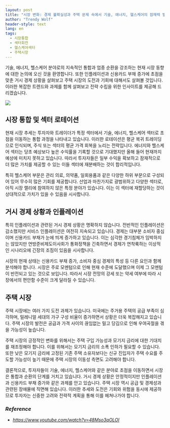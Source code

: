 ```yaml
---
layout: post
title: "시장 변화: 경제 불확실성과 주택 문제 속에서 기술, 에너지, 헬스케어의 잠재력 발견하기 "
author: "Trendy Wolf"
header-style: text
lang: en
tags:
  - 시장통합
  - 섹터회전
  - 헬스케어섹터
  - 주택시장
---
```


기술, 에너지, 헬스케어 분야로의 지속적인 통합과 업종 순환을 강조하는 현재 시장 동향에 대한 논의에 오신 것을 환영합니다. 또한 인플레이션과 신용카드 부채 증가에 초점을 맞춘 거시 경제 상황을 살펴보고 주택 시장의 도전과 기회에 대해서도 살펴볼 것입니다. 이러한 복잡한 트렌드와 과제를 함께 살펴보고 전략 수립을 위한 인사이트를 제공해 드리겠습니다. 

<img
    src="https://i.ytimg.com/vi/48Mso3qOLOI/hqdefault.jpg"
/>






## 시장 통합 및 섹터 로테이션

현재 시장 추세는 투자자와 트레이더가 특정 섹터에서 기술, 에너지, 헬스케어 섹터로 초점을 이동하는 통합 과정을 나타내고 있습니다. 이러한 로테이션은 평균 복귀 트레이딩으로 인식되며, 주식 또는 섹터의 평균 가격 회복을 노리는 전략입니다. 에너지와 헬스케어 섹터는 당초 예상보다 높은 수익률을 기록할 것으로 기대했지만 올해 들어 현재까지 예상에 미치지 못하고 있습니다. 따라서 투자자들은 일부 수익을 확보하고 잠재적으로 더 많은 가치를 제공할 수 있는 이들 섹터에 재분배하는 것이 합리적입니다.

특히 헬스케어 부문은 관리 의료, 의약품, 일회용품과 같은 다양한 하위 부문으로 구성되어 있어 무수히 많은 기회를 제공합니다. 산업과 마찬가지로 광범위하고 다양한 섹터로, 아직 시장 랠리에 참여하지 않은 특정 분야가 있습니다. 이는 이 섹터에 재할당하는 것이 상대적으로 가치가 있을 수 있음을 시사합니다. 



## 거시 경제 상황과 인플레이션

특히 인플레이션과 관련된 거시 경제 상황은 명확하지 않습니다. 전반적인 인플레이션은 감소했지만 서비스 인플레이션은 여전히 지속되고 있습니다. 경제는 대부분 소비자 중심이며 신용카드 부채가 눈에 띄게 증가하고 있습니다. 이는 심각한 경기침체가 임박하지는 않았지만 연방준비제도이사회가 통화정책을 긴축하면서 경제가 연착륙하는 이상적인 시나리오에 긴장의 조짐이 있음을 시사합니다.

시장의 현재 상태는 신용카드 부채 증가, 소비자 중심 경제의 특성 등 다른 요인과 함께 분석해야 합니다. 시장은 주로 모멘텀으로 인해 현재 수준에 도달했으며 이제 그 모멘텀이 반전되고 있는 것으로 보입니다. 따라서 시장 전망의 강세 또는 약세 여부에 따라 시장에서의 편안함 수준이 크게 달라질 수 있습니다. 



## 주택 시장

주택 시장에는 여러 가지 도전 과제가 있습니다. 미국에는 주거용 주택의 공급 부족이 심각하며, 밀레니얼 세대의 가구 구성 비율이 증가하면서 상황은 더욱 복잡해지고 있습니다. 주택 시장의 발전은 공급과 가격 사이의 끊임없는 밀고 당김으로 인해 우여곡절을 겪을 가능성이 높습니다.

주택 시장의 긍정적인 변화를 위해서는 주택 구입 가능성과 모기지 금리에 대한 기대치를 재조정해야 합니다. 이를 위해서는 모기지 금리의 소폭 인하가 필요할 수 있습니다. 또한 낮은 모기지 금리에 고정된 기존 주택 소유자보다는 신규 진입자가 주택 수요를 주도할 가능성이 높기 때문에 주택 시장의 이동성 측면도 고려해야 합니다.

결론적으로, 투자자들이 기술, 에너지, 헬스케어와 같은 분야로 초점을 이동하면서 시장은 통합과 순환의 단계를 거치고 있습니다. 거시 경제 상황은 안정적이지만 인플레이션과 신용카드 부채 증가와 같은 과제를 안고 있습니다. 주택 시장 역시 공급 및 경제성과 관련된 장애물에 직면해 있습니다. 이러한 추세와 도전은 기회와 위험을 동시에 제공하므로 투자자는 신중한 고려와 전략적 계획을 통해 이를 헤쳐나가야 합니다. 


### _Reference_
- _https://www.youtube.com/watch?v=48Mso3qOLOI_

